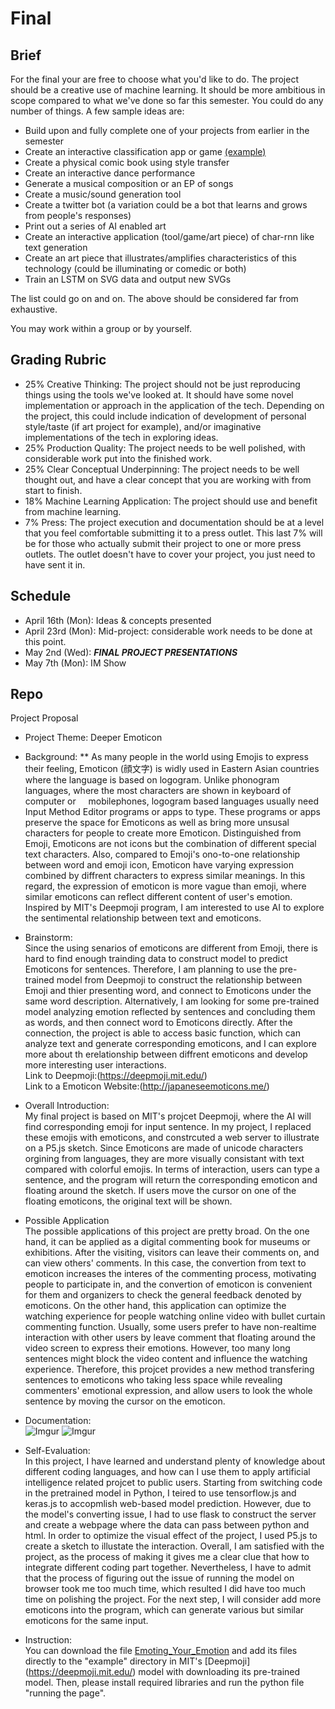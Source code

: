 # Final

## Brief
For the final your are free to choose what you'd like to do. The project should be a creative use of machine learning. It should be more ambitious in scope compared to what we've done so far this semester. You could do any number of things. A few sample ideas are:
* Build upon and fully complete one of your projects from earlier in the semester
* Create an interactive classification app or game [(example)](https://experiments.withgoogle.com/ai/emoji-scavenger)
* Create a physical comic book using style transfer
* Create an interactive dance performance
* Generate a musical composition or an EP of songs
* Create a music/sound generation tool
* Create a twitter bot (a variation could be a bot that learns and grows from people's responses)
* Print out a series of AI enabled art
* Create an interactive application (tool/game/art piece) of char-rnn like text generation 
* Create an art piece that illustrates/amplifies characteristics of this technology (could be illuminating or comedic or both)
* Train an LSTM on SVG data and output new SVGs

The list could go on and on. The above should be considered far from exhaustive.

You may work within a group or by yourself. 

## Grading Rubric
* 25% Creative Thinking: The project should not be just reproducing things using the tools we've looked at. It should have some novel implementation or approach in the application of the tech. Depending on the project, this could include indication of development of personal style/taste (if art project for example), and/or imaginative implementations of the tech in exploring ideas. 
* 25% Production Quality: The project needs to be well polished, with considerable work put into the finished work.
* 25% Clear Conceptual Underpinning: The project needs to be well thought out, and have a clear concept that you are working with from start to finish.
* 18% Machine Learning Application: The project should use and benefit from machine learning.
* 7% Press: The project execution and documentation should be at a level that you feel comfortable submitting it to a press outlet. This last 7% will be for those who actually submit their project to one or more press outlets. The outlet doesn't have to cover your project, you just need to have sent it in.


## Schedule
* April 16th (Mon): Ideas & concepts presented
* April 23rd (Mon): Mid-project: considerable work needs to be done at this point.
* May 2nd (Wed): ***FINAL PROJECT PRESENTATIONS***
* May 7th (Mon): IM Show

## Repo
Project Proposal
* Project Theme: Deeper Emoticon
* Background:
** As many people in the world using Emojis to express their feeling, Emoticon (顔文字) is widly used in Eastern Asian countries   where the language is based on logogram. Unlike phonogram languages, where the most characters are shown in keyboard of computer or      mobilephones, logogram based languages usually need Input Method Editor programs or apps to type. These programs or apps preserve the space for Emoticons as well as bring more unsusal characters for people to create more Emoticon. Distinguished from Emoji, Emoticons are not icons but the combination of different special text characters. Also, compared to Emoji's ono-to-one relationship between word and emoji icon, Emoticon have varying expression combined by diffrent characters to express similar meanings. In this regard, the expression of emoticon is more vague than emoji, where similar emoticons can reflect different content of user's emotion. Inspired by MIT's Deepmoji program, I am interested to use AI to explore the sentimental relationship between text and emoticons.
* Brainstorm:   
Since the using senarios of emoticons are different from Emoji, there is hard to find enough trainding data to construct model to predict Emoticons for sentences. Therefore, I am planning to use the pre-trained model from Deepmoji to construct the relationship between Emoji and thier presenting word, and connect to Emoticons under the same word description. Alternatively, I am looking for some pre-trained model analyzing emotion reflected by sentences and concluding them as words, and then connect word to Emoticons directly. After the connection, the project is able to access basic function, which can analyze text and generate corresponding emoticons, and I can explore more about th erelationship between diffrent emoticons and develop more interesting user interactions.   
Link to Deepmoji:(https://deepmoji.mit.edu/)    
Link to a Emoticon Website:(http://japaneseemoticons.me/)
* Overall Introduction:   
My final project is based on MIT's projcet Deepmoji, where the AI will find corresponding emoji for input sentence. In my project, I replaced these emojis with emoticons, and constrcuted a web server to illustrate on a P5.js sketch. Since Emoticons are made of unicode characters orgining from languages, they are more visually consistant with text compared with colorful emojis. In terms of interaction, users can type a sentence, and the program will return the corresponding emoticon and floating around the sketch. If users move the cursor on one of the floating emoticons, the original text will be shown.
* Possible Application   
The possible applications of this project are pretty broad. On the one hand, it can be applied as a digital commenting
book for museums or exhibitions. After the visiting, visitors can leave their comments on, and can view others' comments. In this case, the convertion from text to emoticon increases the interes of the commenting process, motivating people to participate in, and the convertion of emoticon is convenient for them and organizers to check the general feedback denoted by emoticons. On the other hand, this application can optimize the watching experience for people watching online video with bullet curtain commenting function. Usually, some users prefer to have non-realtime interaction with other users by leave comment that floating around the video screen to express their emotions. However, too many long sentences might block the video content and influence the watching experience. Therefore, this projcet provides a new method transfering sentences to emoticons who taking less space while revealing commenters' emotional expression, and allow users to look the whole sentence by moving the cursor on the emoticon.   
* Documentation:   
![Imgur](https://i.imgur.com/fIkDeE3.jpg)
![Imgur](https://imgur.com/WnN7tbY.jpg)

* Self-Evaluation:   
In this project, I have learned and understand plenty of knowledge about different coding languages, and how can I use them to apply artificial intelligence related projcet to public users. Starting from switching code in the pretrained model in Python, I teired to use tensorflow.js and keras.js to accopmlish web-based model prediction. However, due to the model's converting issue, I had to use flask to construct the server and create a webpage where the data can pass between python and html. In order to optimize the visual effect of the project, I used P5.js to create a sketch to illustate the interaction. Overall, I am satisfied with the project, as the process of making it gives me a clear clue that how to integrate different coding part together. Nevertheless, I have to admit that the process of figuring out the issue of running the model on browser took me too much time, which resulted I did have too much time on polishing the project. For the next step, I will consider add more emoticons into the program, which can generate various but similar emoticons for the same input.
* Instruction:   
You can download the file [Emoting_Your_Emotion](https://github.com/artintelclass/final-yz2812/tree/master/Emoting_Your%20Emotion) and add its files directly to the "example" directory in MIT's [Deepmoji] (https://deepmoji.mit.edu/) model with downloading its pre-trained model. Then, please install required libraries and run the python file "running the page". 



